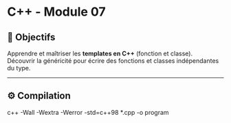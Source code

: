 # C++ - Module 07

## 🎯 Objectifs

Apprendre et maîtriser les **templates en C++** (fonction et classe).  
Découvrir la généricité pour écrire des fonctions et classes indépendantes du type.

---

## ⚙️ Compilation

c++ -Wall -Wextra -Werror -std=c++98 \*.cpp -o program
